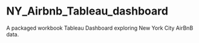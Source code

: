 # NY_Airbnb_Tableau_dashboard
A packaged workbook Tableau Dashboard exploring New York City AirBnB data.
